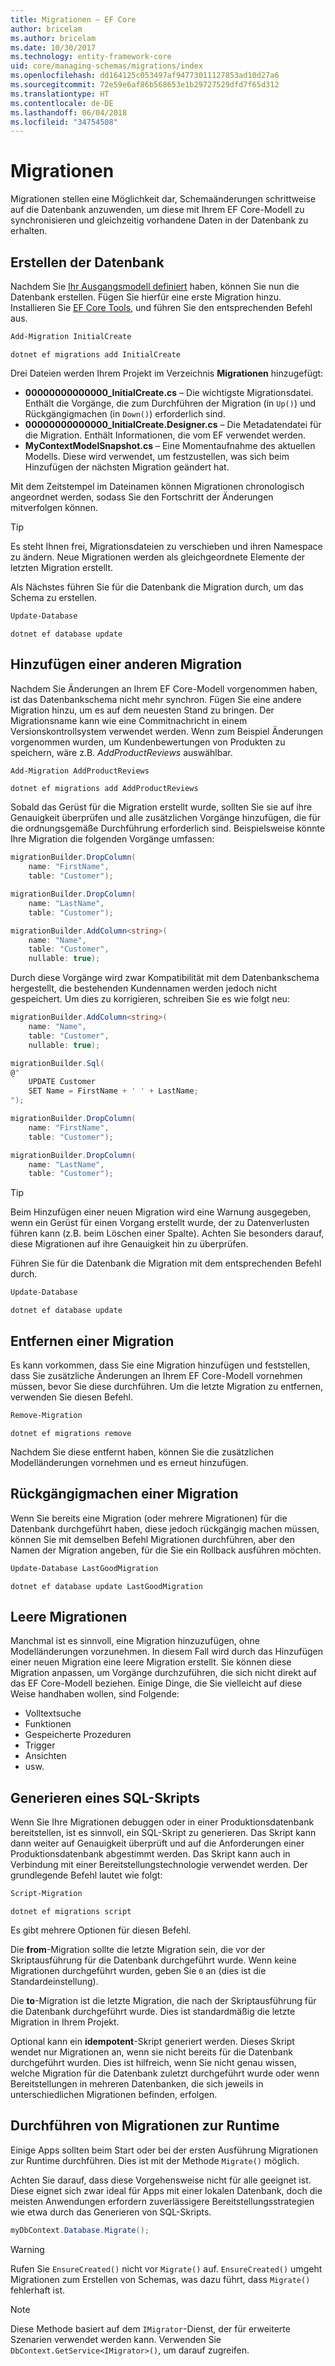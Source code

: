 ```yaml
---
title: Migrationen – EF Core
author: bricelam
ms.author: bricelam
ms.date: 10/30/2017
ms.technology: entity-framework-core
uid: core/managing-schemas/migrations/index
ms.openlocfilehash: dd164125c053497af94773011127853ad10d27a6
ms.sourcegitcommit: 72e59e6af86b568653e1b29727529dfd7f65d312
ms.translationtype: HT
ms.contentlocale: de-DE
ms.lasthandoff: 06/04/2018
ms.locfileid: "34754508"
---
```

<a name="migrations"></a>Migrationen
==========
Migrationen stellen eine Möglichkeit dar, Schemaänderungen schrittweise auf die Datenbank anzuwenden, um diese mit Ihrem EF Core-Modell zu synchronisieren und gleichzeitig vorhandene Daten in der Datenbank zu erhalten.

<a name="creating-the-database"></a>Erstellen der Datenbank
---------------------
Nachdem Sie [Ihr Ausgangsmodell definiert][1] haben, können Sie nun die Datenbank erstellen. Fügen Sie hierfür eine erste Migration hinzu.
Installieren Sie [EF Core Tools][2], und führen Sie den entsprechenden Befehl aus.

``` powershell
Add-Migration InitialCreate
```
``` Console
dotnet ef migrations add InitialCreate
```

Drei Dateien werden Ihrem Projekt im Verzeichnis **Migrationen** hinzugefügt:

* **00000000000000_InitialCreate.cs** – Die wichtigste Migrationsdatei. Enthält die Vorgänge, die zum Durchführen der Migration (in `Up()`) und Rückgängigmachen (in `Down()`) erforderlich sind.
* **00000000000000_InitialCreate.Designer.cs** – Die Metadatendatei für die Migration. Enthält Informationen, die vom EF verwendet werden.
* **MyContextModelSnapshot.cs** – Eine Momentaufnahme des aktuellen Modells. Diese wird verwendet, um festzustellen, was sich beim Hinzufügen der nächsten Migration geändert hat.

Mit dem Zeitstempel im Dateinamen können Migrationen chronologisch angeordnet werden, sodass Sie den Fortschritt der Änderungen mitverfolgen können.

> [!TIP]
> Es steht Ihnen frei, Migrationsdateien zu verschieben und ihren Namespace zu ändern. Neue Migrationen werden als gleichgeordnete Elemente der letzten Migration erstellt.

Als Nächstes führen Sie für die Datenbank die Migration durch, um das Schema zu erstellen.

``` powershell
Update-Database
```
``` Console
dotnet ef database update
```

<a name="adding-another-migration"></a>Hinzufügen einer anderen Migration
------------------------
Nachdem Sie Änderungen an Ihrem EF Core-Modell vorgenommen haben, ist das Datenbankschema nicht mehr synchron. Fügen Sie eine andere Migration hinzu, um es auf dem neuesten Stand zu bringen. Der Migrationsname kann wie eine Commitnachricht in einem Versionskontrollsystem verwendet werden. Wenn zum Beispiel Änderungen vorgenommen wurden, um Kundenbewertungen von Produkten zu speichern, wäre z.B. *AddProductReviews* auswählbar.

``` powershell
Add-Migration AddProductReviews
```
``` Console
dotnet ef migrations add AddProductReviews
```

Sobald das Gerüst für die Migration erstellt wurde, sollten Sie sie auf ihre Genauigkeit überprüfen und alle zusätzlichen Vorgänge hinzufügen, die für die ordnungsgemäße Durchführung erforderlich sind. Beispielsweise könnte Ihre Migration die folgenden Vorgänge umfassen:

``` csharp
migrationBuilder.DropColumn(
    name: "FirstName",
    table: "Customer");

migrationBuilder.DropColumn(
    name: "LastName",
    table: "Customer");

migrationBuilder.AddColumn<string>(
    name: "Name",
    table: "Customer",
    nullable: true);
```

Durch diese Vorgänge wird zwar Kompatibilität mit dem Datenbankschema hergestellt, die bestehenden Kundennamen werden jedoch nicht gespeichert. Um dies zu korrigieren, schreiben Sie es wie folgt neu:

``` csharp
migrationBuilder.AddColumn<string>(
    name: "Name",
    table: "Customer",
    nullable: true);

migrationBuilder.Sql(
@"
    UPDATE Customer
    SET Name = FirstName + ' ' + LastName;
");

migrationBuilder.DropColumn(
    name: "FirstName",
    table: "Customer");

migrationBuilder.DropColumn(
    name: "LastName",
    table: "Customer");
```

> [!TIP]
> Beim Hinzufügen einer neuen Migration wird eine Warnung ausgegeben, wenn ein Gerüst für einen Vorgang erstellt wurde, der zu Datenverlusten führen kann (z.B. beim Löschen einer Spalte). Achten Sie besonders darauf, diese Migrationen auf ihre Genauigkeit hin zu überprüfen.

Führen Sie für die Datenbank die Migration mit dem entsprechenden Befehl durch.

``` powershell
Update-Database
```
``` Console
dotnet ef database update
```

<a name="removing-a-migration"></a>Entfernen einer Migration
--------------------
Es kann vorkommen, dass Sie eine Migration hinzufügen und feststellen, dass Sie zusätzliche Änderungen an Ihrem EF Core-Modell vornehmen müssen, bevor Sie diese durchführen.
Um die letzte Migration zu entfernen, verwenden Sie diesen Befehl.

``` powershell
Remove-Migration
```
``` Console
dotnet ef migrations remove
```

Nachdem Sie diese entfernt haben, können Sie die zusätzlichen Modelländerungen vornehmen und es erneut hinzufügen.

<a name="reverting-a-migration"></a>Rückgängigmachen einer Migration
---------------------
Wenn Sie bereits eine Migration (oder mehrere Migrationen) für die Datenbank durchgeführt haben, diese jedoch rückgängig machen müssen, können Sie mit demselben Befehl Migrationen durchführen, aber den Namen der Migration angeben, für die Sie ein Rollback ausführen möchten.

``` powershell
Update-Database LastGoodMigration
```
``` Console
dotnet ef database update LastGoodMigration
```

<a name="empty-migrations"></a>Leere Migrationen
----------------
Manchmal ist es sinnvoll, eine Migration hinzuzufügen, ohne Modelländerungen vorzunehmen. In diesem Fall wird durch das Hinzufügen einer neuen Migration eine leere Migration erstellt. Sie können diese Migration anpassen, um Vorgänge durchzuführen, die sich nicht direkt auf das EF Core-Modell beziehen.
Einige Dinge, die Sie vielleicht auf diese Weise handhaben wollen, sind Folgende:

* Volltextsuche
* Funktionen
* Gespeicherte Prozeduren
* Trigger
* Ansichten
* usw.

<a name="generating-a-sql-script"></a>Generieren eines SQL-Skripts
-----------------------
Wenn Sie Ihre Migrationen debuggen oder in einer Produktionsdatenbank bereitstellen, ist es sinnvoll, ein SQL-Skript zu generieren. Das Skript kann dann weiter auf Genauigkeit überprüft und auf die Anforderungen einer Produktionsdatenbank abgestimmt werden. Das Skript kann auch in Verbindung mit einer Bereitstellungstechnologie verwendet werden. Der grundlegende Befehl lautet wie folgt:

``` powershell
Script-Migration
```
``` Console
dotnet ef migrations script
```

Es gibt mehrere Optionen für diesen Befehl.

Die **from**-Migration sollte die letzte Migration sein, die vor der Skriptausführung für die Datenbank durchgeführt wurde. Wenn keine Migrationen durchgeführt wurden, geben Sie `0` an (dies ist die Standardeinstellung).

Die **to**-Migration ist die letzte Migration, die nach der Skriptausführung für die Datenbank durchgeführt wurde. Dies ist standardmäßig die letzte Migration in Ihrem Projekt.

Optional kann ein **idempotent**-Skript generiert werden. Dieses Skript wendet nur Migrationen an, wenn sie nicht bereits für die Datenbank durchgeführt wurden. Dies ist hilfreich, wenn Sie nicht genau wissen, welche Migration für die Datenbank zuletzt durchgeführt wurde oder wenn Bereitstellungen in mehreren Datenbanken, die sich jeweils in unterschiedlichen Migrationen befinden, erfolgen.

<a name="applying-migrations-at-runtime"></a>Durchführen von Migrationen zur Runtime
------------------------------
Einige Apps sollten beim Start oder bei der ersten Ausführung Migrationen zur Runtime durchführen. Dies ist mit der Methode `Migrate()` möglich.

Achten Sie darauf, dass diese Vorgehensweise nicht für alle geeignet ist. Diese eignet sich zwar ideal für Apps mit einer lokalen Datenbank, doch die meisten Anwendungen erfordern zuverlässigere Bereitstellungsstrategien wie etwa durch das Generieren von SQL-Skripts.

``` csharp
myDbContext.Database.Migrate();
```

> [!WARNING]
> Rufen Sie `EnsureCreated()` nicht vor `Migrate()` auf. `EnsureCreated()` umgeht Migrationen zum Erstellen von Schemas, was dazu führt, dass `Migrate()` fehlerhaft ist.

> [!NOTE]
> Diese Methode basiert auf dem `IMigrator`-Dienst, der für erweiterte Szenarien verwendet werden kann. Verwenden Sie `DbContext.GetService<IMigrator>()`, um darauf zugreifen.


  [1]: ../../modeling/index.md
  [2]: ../../miscellaneous/cli/index.md
